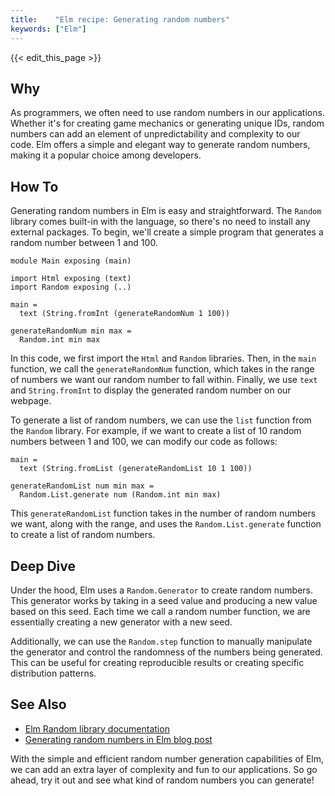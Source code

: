 ```yaml
---
title:    "Elm recipe: Generating random numbers"
keywords: ["Elm"]
---
```


{{< edit_this_page >}}

## Why
As programmers, we often need to use random numbers in our applications. Whether it's for creating game mechanics or generating unique IDs, random numbers can add an element of unpredictability and complexity to our code. Elm offers a simple and elegant way to generate random numbers, making it a popular choice among developers.

## How To
Generating random numbers in Elm is easy and straightforward. The `Random` library comes built-in with the language, so there's no need to install any external packages. To begin, we'll create a simple program that generates a random number between 1 and 100.

```
module Main exposing (main)

import Html exposing (text)
import Random exposing (..)

main = 
  text (String.fromInt (generateRandomNum 1 100))

generateRandomNum min max =
  Random.int min max
```

In this code, we first import the `Html` and `Random` libraries. Then, in the `main` function, we call the `generateRandomNum` function, which takes in the range of numbers we want our random number to fall within. Finally, we use `text` and `String.fromInt` to display the generated random number on our webpage.

To generate a list of random numbers, we can use the `list` function from the `Random` library. For example, if we want to create a list of 10 random numbers between 1 and 100, we can modify our code as follows:

```
main = 
  text (String.fromList (generateRandomList 10 1 100))

generateRandomList num min max =
  Random.List.generate num (Random.int min max)
```

This `generateRandomList` function takes in the number of random numbers we want, along with the range, and uses the `Random.List.generate` function to create a list of random numbers.

## Deep Dive
Under the hood, Elm uses a `Random.Generator` to create random numbers. This generator works by taking in a seed value and producing a new value based on this seed. Each time we call a random number function, we are essentially creating a new generator with a new seed.

Additionally, we can use the `Random.step` function to manually manipulate the generator and control the randomness of the numbers being generated. This can be useful for creating reproducible results or creating specific distribution patterns.

## See Also
- [Elm Random library documentation](https://package.elm-lang.org/packages/elm/random/latest/)
- [Generating random numbers in Elm blog post](https://dev.to/sophiabrandt/generating-random-numbers-in-elm-42p9)

With the simple and efficient random number generation capabilities of Elm, we can add an extra layer of complexity and fun to our applications. So go ahead, try it out and see what kind of random numbers you can generate!